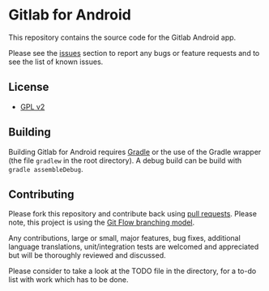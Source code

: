 Gitlab for Android
==============

This repository contains the source code for the Gitlab Android app.

Please see the [issues](https://github.com/leandros/gitlab-android/issues) section to
report any bugs or feature requests and to see the list of known issues.

## License

* [GPL v2](http://www.gnu.org/licenses/gpl-2.0.html)


## Building

Building Gitlab for Android requires [Gradle](http://www.gradle.org/) or the use of the Gradle wrapper (the file `gradlew` in the root directory).
A debug build can be build with `gradle assembleDebug`.


## Contributing

Please fork this repository and contribute back using
[pull requests](https://github.com/leandros/gitlab-android/pulls). Please note, this project is using the [Git Flow branching model](http://nvie.com/posts/a-successful-git-branching-model/).

Any contributions, large or small, major features, bug fixes, additional
language translations, unit/integration tests are welcomed and appreciated
but will be thoroughly reviewed and discussed.

Please consider to take a look at the TODO file in the directory, for a to-do list with work which has to be done.
